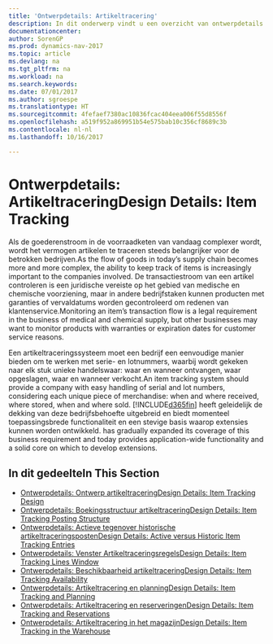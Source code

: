 ```yaml
---
title: 'Ontwerpdetails: Artikeltracering'
description: In dit onderwerp vindt u een overzicht van ontwerpdetails voor artikeltracering.
documentationcenter: 
author: SorenGP
ms.prod: dynamics-nav-2017
ms.topic: article
ms.devlang: na
ms.tgt_pltfrm: na
ms.workload: na
ms.search.keywords: 
ms.date: 07/01/2017
ms.author: sgroespe
ms.translationtype: HT
ms.sourcegitcommit: 4fefaef7380ac10836fcac404eea006f55d8556f
ms.openlocfilehash: a519f952a869951b54e575bab10c356cf8689c3b
ms.contentlocale: nl-nl
ms.lasthandoff: 10/16/2017

---
```

# <a name="design-details-item-tracking"></a><span data-ttu-id="3c1cc-103">Ontwerpdetails: Artikeltracering</span><span class="sxs-lookup"><span data-stu-id="3c1cc-103">Design Details: Item Tracking</span></span>
<span data-ttu-id="3c1cc-104">Als de goederenstroom in de voorraadketen van vandaag complexer wordt, wordt het vermogen artikelen te traceren steeds belangrijker voor de betrokken bedrijven.</span><span class="sxs-lookup"><span data-stu-id="3c1cc-104">As the flow of goods in today’s supply chain becomes more and more complex, the ability to keep track of items is increasingly important to the companies involved.</span></span> <span data-ttu-id="3c1cc-105">De transactiestroom van een artikel controleren is een juridische vereiste op het gebied van medische en chemische voorziening, maar in andere bedrijfstaken kunnen producten met garanties of vervaldatums worden gecontroleerd om redenen van klantenservice.</span><span class="sxs-lookup"><span data-stu-id="3c1cc-105">Monitoring an item’s transaction flow is a legal requirement in the business of medical and chemical supply, but other businesses may want to monitor products with warranties or expiration dates for customer service reasons.</span></span>  

<span data-ttu-id="3c1cc-106">Een artikeltraceringssysteem moet een bedrijf een eenvoudige manier bieden om te werken met serie- en lotnummers, waarbij wordt gekeken naar elk stuk unieke handelswaar: waar en wanneer ontvangen, waar opgeslagen, waar en wanneer verkocht.</span><span class="sxs-lookup"><span data-stu-id="3c1cc-106">An item tracking system should provide a company with easy handling of serial and lot numbers, considering each unique piece of merchandise: when and where received, where stored, when and where sold.</span></span> [!INCLUDE[d365fin](includes/d365fin_md.md)]<span data-ttu-id="3c1cc-107"> heeft geleidelijk de dekking van deze bedrijfsbehoefte uitgebreid en biedt momenteel toepassingsbrede functionaliteit en een stevige basis waarop extensies kunnen worden ontwikkeld.</span><span class="sxs-lookup"><span data-stu-id="3c1cc-107"> has gradually expanded its coverage of this business requirement and today provides application-wide functionality and a solid core on which to develop extensions.</span></span>  

## <a name="in-this-section"></a><span data-ttu-id="3c1cc-108">In dit gedeelte</span><span class="sxs-lookup"><span data-stu-id="3c1cc-108">In This Section</span></span>  
* [<span data-ttu-id="3c1cc-109">Ontwerpdetails: Ontwerp artikeltracering</span><span class="sxs-lookup"><span data-stu-id="3c1cc-109">Design Details: Item Tracking Design</span></span>](design-details-item-tracking-design.md)  
* [<span data-ttu-id="3c1cc-110">Ontwerpdetails: Boekingsstructuur artikeltracering</span><span class="sxs-lookup"><span data-stu-id="3c1cc-110">Design Details: Item Tracking Posting Structure</span></span>](design-details-item-tracking-posting-structure.md)  
* [<span data-ttu-id="3c1cc-111">Ontwerpdetails: Actieve tegenover historische artikeltraceringsposten</span><span class="sxs-lookup"><span data-stu-id="3c1cc-111">Design Details: Active versus Historic Item Tracking Entries</span></span>](design-details-active-versus-historic-item-tracking-entries.md)  
* [<span data-ttu-id="3c1cc-112">Ontwerpdetails: Venster Artikeltraceringsregels</span><span class="sxs-lookup"><span data-stu-id="3c1cc-112">Design Details: Item Tracking Lines Window</span></span>](design-details-item-tracking-lines-window.md)  
* [<span data-ttu-id="3c1cc-113">Ontwerpdetails: Beschikbaarheid artikeltracering</span><span class="sxs-lookup"><span data-stu-id="3c1cc-113">Design Details: Item Tracking Availability</span></span>](design-details-item-tracking-availability.md)  
* [<span data-ttu-id="3c1cc-114">Ontwerpdetails: Artikeltracering en planning</span><span class="sxs-lookup"><span data-stu-id="3c1cc-114">Design Details: Item Tracking and Planning</span></span>](design-details-item-tracking-and-planning.md)  
* [<span data-ttu-id="3c1cc-115">Ontwerpdetails: Artikeltracering en reserveringen</span><span class="sxs-lookup"><span data-stu-id="3c1cc-115">Design Details: Item Tracking and Reservations</span></span>](design-details-item-tracking-and-reservations.md)  
* [<span data-ttu-id="3c1cc-116">Ontwerpdetails: Artikeltracering in het magazijn</span><span class="sxs-lookup"><span data-stu-id="3c1cc-116">Design Details: Item Tracking in the Warehouse</span></span>](design-details-item-tracking-in-the-warehouse.md)

